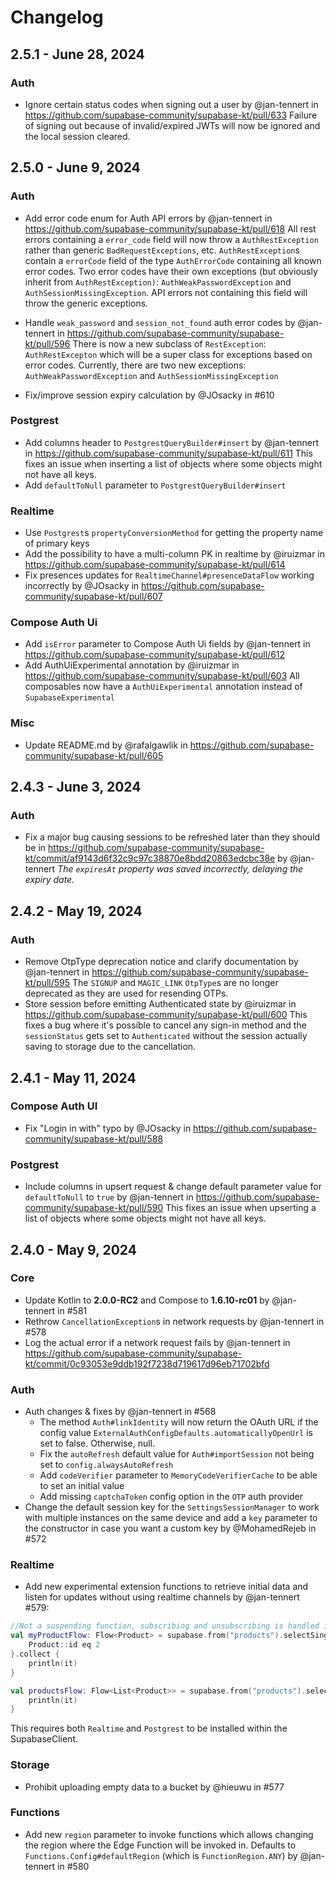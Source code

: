 # Changelog

## 2.5.1 - June 28, 2024

### Auth

- Ignore certain status codes when signing out a user by @jan-tennert in https://github.com/supabase-community/supabase-kt/pull/633
  Failure of signing out because of invalid/expired JWTs will now be ignored and the local session cleared.

## 2.5.0 - June 9, 2024

### Auth
* Add error code enum for Auth API errors by @jan-tennert in https://github.com/supabase-community/supabase-kt/pull/618
  All rest errors containing a `error_code` field will now throw a `AuthRestException` rather than generic `BadRequestExceptions`, etc.
  `AuthRestException`s contain a `errorCode` field of the type `AuthErrorCode` containing all known error codes.
  Two error codes have their own exceptions (but obviously inherit from `AuthRestException)`: `AuthWeakPasswordException` and `AuthSessionMissingException`.
  API errors not containing this field will throw the generic exceptions.

* Handle `weak_password` and `session_not_found` auth error codes by @jan-tennert in https://github.com/supabase-community/supabase-kt/pull/596
  There is now a new subclass of `RestException`: `AuthRestExcepton` which will be a super class for exceptions based on error codes. Currently, there are two new exceptions: `AuthWeakPasswordException` and `AuthSessionMissingException`
* Fix/improve session expiry calculation by @JOsacky in #610

### Postgrest

* Add columns header to `PostgrestQueryBuilder#insert` by @jan-tennert in https://github.com/supabase-community/supabase-kt/pull/611
  This fixes an issue when inserting a list of objects where some objects might not have all keys.
* Add `defaultToNull` parameter to `PostgrestQueryBuilder#insert`

### Realtime

* Use `Postgrest`s `propertyConversionMethod` for getting the property name of primary keys
* Add the possibility to have a multi-column PK in realtime by @iruizmar in https://github.com/supabase-community/supabase-kt/pull/614
* Fix presences updates for `RealtimeChannel#presenceDataFlow` working incorrectly by @JOsacky in https://github.com/supabase-community/supabase-kt/pull/607

### Compose Auth Ui

* Add `isError` parameter to Compose Auth Ui fields by @jan-tennert in https://github.com/supabase-community/supabase-kt/pull/612
* Add AuthUiExperimental annotation by @iruizmar in https://github.com/supabase-community/supabase-kt/pull/603
  All composables now have a `AuthUiExperimental` annotation instead of `SupabaseExperimental`

### Misc

* Update README.md by @rafalgawlik in https://github.com/supabase-community/supabase-kt/pull/605

## 2.4.3 - June 3, 2024

### Auth

- Fix a major bug causing sessions to be refreshed later than they should be in https://github.com/supabase-community/supabase-kt/commit/af9143d6f32c9c97c38870e8bdd20863edcbc38e by @jan-tennert
  _The `expiresAt` property was saved incorrectly, delaying the expiry date._

## 2.4.2 - May 19, 2024

### Auth

- Remove OtpType deprecation notice and clarify documentation by @jan-tennert in https://github.com/supabase-community/supabase-kt/pull/595
  The `SIGNUP` and `MAGIC_LINK` `OtpType`s are no longer deprecated as they are used for resending OTPs.
- Store session before emitting Authenticated state by @iruizmar in https://github.com/supabase-community/supabase-kt/pull/600
  This fixes a bug where it's possible to cancel any sign-in method and the `sessionStatus` gets set to `Authenticated` without the session actually saving to storage due to the cancellation.

## 2.4.1 - May 11, 2024

### Compose Auth UI

* Fix "Login in with" typo by @JOsacky in https://github.com/supabase-community/supabase-kt/pull/588

### Postgrest
* Include columns in upsert request & change default parameter value for `defaultToNull` to `true` by @jan-tennert in https://github.com/supabase-community/supabase-kt/pull/590
  This fixes an issue when upserting a list of objects where some objects might not have all keys.

## 2.4.0 - May 9, 2024

### Core

- Update Kotlin to **2.0.0-RC2** and Compose to **1.6.10-rc01** by @jan-tennert in #581
- Rethrow `CancellationException`s in network requests by @jan-tennert in #578
- Log the actual error if a network request fails by @jan-tennert in https://github.com/supabase-community/supabase-kt/commit/0c93053e9ddb192f7238d719617d96eb71702bfd

### Auth

- Auth changes & fixes by @jan-tennert in #568
    - The method `Auth#linkIdentity` will now return the OAuth URL if the config value `ExternalAuthConfigDefaults.automaticallyOpenUrl` is set to false.
      Otherwise, null.
    - Fix the `autoRefresh` default value for `Auth#importSession` not being set to `config.alwaysAutoRefresh`
    - Add `codeVerifier` parameter to `MemoryCodeVerifierCache` to be able to set an initial value
    - Add missing `captchaToken` config option in the `OTP` auth provider
- Change the default session key for the `SettingsSessionManager` to work with multiple instances on the same device and add a `key` parameter to the constructor in case you want a custom key by @MohamedRejeb in #572

### Realtime

- Add new experimental extension functions to retrieve initial data and listen for updates without using realtime channels by @jan-tennert #579:
```kotlin
//Not a suspending function, subscribing and unsubscribing is handled internally
val myProductFlow: Flow<Product> = supabase.from("products").selectSingleValueAsFlow(Product::id) {
    Product::id eq 2
}.collect {
    println(it)
}
```
```kotlin
val productsFlow: Flow<List<Product>> = supabase.from("products").selectAsFlow(Product::id, filter = FilterOperation("id", FilterOperator.GT, 2)).collect {
    println(it)
}
```
This requires both `Realtime` and `Postgrest` to be installed within the SupabaseClient.

### Storage

- Prohibit uploading empty data to a bucket by @hieuwu in #577

### Functions

- Add new `region` parameter to invoke functions which allows changing the region where the Edge Function will be invoked in. Defaults to `Functions.Config#defaultRegion` (which is `FunctionRegion.ANY`) by @jan-tennert in #580 